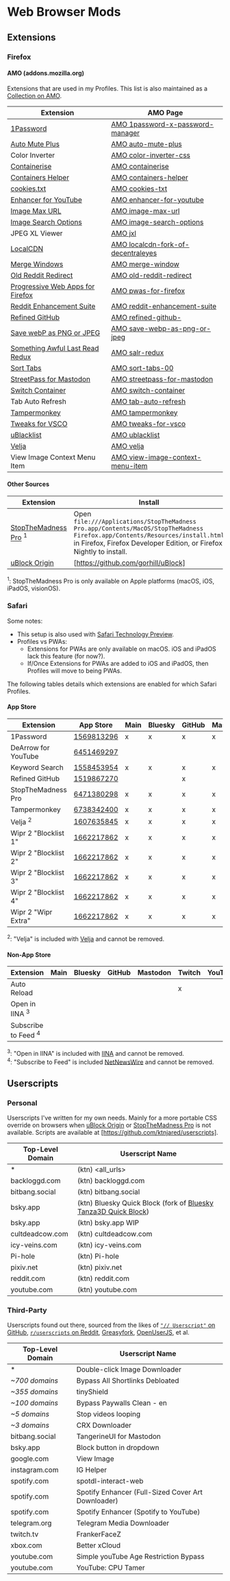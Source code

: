 # Web Browser Mods

## Extensions

### Firefox

#### AMO (addons.mozilla.org)

Extensions that are used in my Profiles. This list is also maintained as a [Collection on AMO].

| Extension                          | AMO Page                             |
| ---------------------------------- | ------------------------------------ |
| [1Password]                        | [AMO 1password-x-password-manager]   |
| [Auto Mute Plus]                   | [AMO auto-mute-plus]                 |
| Color Inverter                     | [AMO color-inverter-css]             |
| [Containerise]                     | [AMO containerise]                   |
| [Containers Helper]                | [AMO containers-helper]              |
| [cookies.txt]                      | [AMO cookies-txt]                    |
| [Enhancer for YouTube]             | [AMO enhancer-for-youtube]           |
| [Image Max URL]                    | [AMO image-max-url]                  |
| [Image Search Options]             | [AMO image-search-options]           |
| JPEG XL Viewer                     | [AMO jxl]                            |
| [LocalCDN]                         | [AMO localcdn-fork-of-decentraleyes] |
| [Merge Windows]                    | [AMO merge-window]                   |
| [Old Reddit Redirect]              | [AMO old-reddit-redirect]            |
| [Progressive Web Apps for Firefox] | [AMO pwas-for-firefox]               |
| [Reddit Enhancement Suite]         | [AMO reddit-enhancement-suite]       |
| [Refined GitHub]                   | [AMO refined-github-]                |
| [Save webP as PNG or JPEG]         | [AMO save-webp-as-png-or-jpeg]       |
| [Something Awful Last Read Redux]  | [AMO salr-redux]                     |
| [Sort Tabs]                        | [AMO sort-tabs-00]                   |
| [StreetPass for Mastodon]          | [AMO streetpass-for-mastodon]        |
| [Switch Container]                 | [AMO switch-container]               |
| Tab Auto Refresh                   | [AMO tab-auto-refresh]               |
| [Tampermonkey]                     | [AMO tampermonkey]                   |
| [Tweaks for VSCO]                  | [AMO tweaks-for-vsco]                |
| [uBlacklist]                       | [AMO ublacklist]                     |
| [Velja]                            | [AMO velja]                          |
| View Image Context Menu Item       | [AMO view-image-context-menu-item]   |

#### Other Sources

| Extension                         | Install                                                                                                                                                                                                  |
| --------------------------------- | -------------------------------------------------------------------------------------------------------------------------------------------------------------------------------------------------------- |
| [StopTheMadness Pro] <sup>1</sup> | Open<br>`file:///Applications/StopTheMadness Pro.app/Contents/MacOS/StopTheMadness Firefox.app/Contents/Resources/install.html`<br>in Firefox, Firefox Developer Edition, or Firefox Nightly to install. |
| [uBlock Origin]                   | [https://github.com/gorhill/uBlock]                                                                                                                                                                      |

<sup>1</sup>: StopTheMadness Pro is only available on Apple platforms (macOS, iOS, iPadOS, visionOS).

### Safari

Some notes:

- This setup is also used with [Safari Technology Preview].
- Profiles vs PWAs:
    - Extensions for PWAs are only available on macOS. iOS and iPadOS lack this feature (for now?).
    - If/Once Extensions for PWAs are added to iOS and iPadOS, then Profiles will move to being PWAs.

The following tables details which extensions are enabled for which Safari Profiles.

#### App Store

| Extension            | App Store    | Main | Bluesky | GitHub | Mastodon | Twitch | YouTube |
| -------------------- | ------------ | ---- | ------- | ------ | -------- | ------ | ------- |
| 1Password            | [1569813296] | x    | x       | x      | x        | x      | x       |
| DeArrow for YouTube  | [6451469297] |      |         |        |          |        | x       |
| Keyword Search       | [1558453954] | x    | x       | x      | x        | x      | x       |
| Refined GitHub       | [1519867270] |      |         | x      |          |        |         |
| StopTheMadness Pro   | [6471380298] | x    | x       | x      | x        | x      | x       |
| Tampermonkey         | [6738342400] | x    | x       | x      | x        | x      | x       |
| Velja <sup>2</sup>   | [1607635845] | x    | x       | x      | x        | x      | x       |
| Wipr 2 "Blocklist 1" | [1662217862] | x    | x       | x      | x        | x      | x       |
| Wipr 2 "Blocklist 2" | [1662217862] | x    | x       | x      | x        | x      | x       |
| Wipr 2 "Blocklist 3" | [1662217862] | x    | x       | x      | x        | x      | x       |
| Wipr 2 "Blocklist 4" | [1662217862] | x    | x       | x      | x        | x      | x       |
| Wipr 2 "Wipr Extra"  | [1662217862] | x    | x       | x      | x        | x      | x       |

<sup>2</sup>: "Velja" is included with [Velja] and cannot be removed.

#### Non-App Store

| Extension                      | Main | Bluesky | GitHub | Mastodon | Twitch | YouTube |
| ------------------------------ | ---- | ------- | ------ | -------- | ------ | ------- |
| Auto Reload                    |      |         |        |          | x      |         |
| Open in IINA <sup>3</sup>      |      |         |        |          |        |         |
| Subscribe to Feed <sup>4</sup> |      |         |        |          |        |         |

<sup>3</sup>: "Open in IINA" is included with [IINA] and cannot be removed.<br>
<sup>4</sup>: "Subscribe to Feed" is included [NetNewsWire] and cannot be removed.

## Userscripts

### Personal

Userscripts I've written for my own needs. Mainly for a more portable CSS override on browsers when [uBlock Origin] or [StopTheMadness Pro] is not available. Scripts are available at [https://github.com/ktnjared/userscripts].

| Top-Level Domain | Userscript Name                                                   |
| ---------------- | ----------------------------------------------------------------- |
| *                | (ktn) <all_urls>                                                  |
| backloggd.com    | (ktn) backloggd.com                                               |
| bitbang.social   | (ktn) bitbang.social                                              |
| bsky.app         | (ktn) Bluesky Quick Block (fork of [Bluesky Tanza3D Quick Block]) |
| bsky.app         | (ktn) bsky.app WIP                                                |
| cultdeadcow.com  | (ktn) cultdeadcow.com                                             |
| icy-veins.com    | (ktn) icy-veins.com                                               |
| Pi-hole          | (ktn) Pi-hole                                                     |
| pixiv.net        | (ktn) pixiv.net                                                   |
| reddit.com       | (ktn) reddit.com                                                  |
| youtube.com      | (ktn) youtube.com                                                 |

### Third-Party

Userscripts found out there, sourced from the likes of
[`"// Userscript"` on GitHub],
[`r/userscripts` on Reddit],
[Greasyfork],
[OpenUserJS],
et al.

| Top-Level Domain | Userscript Name                                    |
| ---------------- | -------------------------------------------------- |
| *                | Double-click Image Downloader                      |
| *~700 domains*   | Bypass All Shortlinks Debloated                    |
| *~355 domains*   | tinyShield                                         |
| *~100 domains*   | Bypass Paywalls Clean - en                         |
| *~5 domains*     | Stop videos looping                                |
| *~3 domains*     | CRX Downloader                                     |
| bitbang.social   | TangerineUI for Mastodon                           |
| bsky.app         | Block button in dropdown                           |
| google.com       | View Image                                         |
| instagram.com    | IG Helper                                          |
| spotify.com      | spotdl-interact-web                                |
| spotify.com      | Spotify Enhancer (Full-Sized Cover Art Downloader) |
| spotify.com      | Spotify Enhancer (Spotify to YouTube)              |
| telegram.org     | Telegram Media Downloader                          |
| twitch.tv        | FrankerFaceZ                                       |
| xbox.com         | Better xCloud                                      |
| youtube.com      | Simple youTube Age Restriction Bypass              |
| youtube.com      | YouTube: CPU Tamer                                 |

<!-- URLs -->
[`"// Userscript"` on GitHub]: https://github.com/search?q=%22%2F%2F%20%3D%3DUserScript%3D%3D%22&type=repositories
[`r/userscripts` on Reddit]: https://reddit.com/r/userscripts/
[1519867270]: https://apps.apple.com/us/app/refined-github/id1519867270
[1558453954]: https://apps.apple.com/us/app/keyword-search/id1558453954
[1569813296]: https://apps.apple.com/us/app/1password-for-safari/id1569813296
[1607635845]: https://apps.apple.com/us/app/velja/id1607635845
[1662217862]: https://apps.apple.com/us/app/wipr-2/id1662217862
[1Password]: https://1password.com/downloads/browser-extension
[6451469297]: https://apps.apple.com/us/app/dearrow-for-youtube/id6451469297
[6471380298]: https://apps.apple.com/us/app/stopthemadness-pro/id6471380298
[6738342400]: https://apps.apple.com/us/app/tampermonkey/id6738342400
[AMO 1password-x-password-manager]: https://addons.mozilla.org/firefox/addon/1password-x-password-manager/
[AMO auto-mute-plus]: https://addons.mozilla.org/en-US/firefox/addon/auto-mute-plus/
[Collection on AMO]: https://addons.mozilla.org/firefox/collections/13879288/Daily-Driver/?page=1&collection_sort=name
[AMO color-inverter-css]: https://addons.mozilla.org/en-US/firefox/addon/color-inverter-css/
[AMO containerise]: https://addons.mozilla.org/en-US/firefox/addon/containerise/
[AMO containers-helper]: https://addons.mozilla.org/en-US/firefox/addon/containers-helper/
[AMO cookies-txt]: https://addons.mozilla.org/firefox/addon/cookies-txt/
[AMO enhancer-for-youtube]: https://addons.mozilla.org/en-US/firefox/addon/enhancer-for-youtube/
[AMO image-max-url]: https://addons.mozilla.org/firefox/addon/image-max-url/
[AMO image-search-options]: https://addons.mozilla.org/en-US/firefox/addon/image-search-options/
[AMO jxl]: https://addons.mozilla.org/en-US/firefox/addon/jxl/
[AMO localcdn-fork-of-decentraleyes]: https://addons.mozilla.org/en-US/firefox/addon/localcdn-fork-of-decentraleyes/
[AMO merge-window]: https://addons.mozilla.org/en-US/firefox/addon/merge-window/
[AMO old-reddit-redirect]: https://addons.mozilla.org/en-US/firefox/addon/old-reddit-redirect/
[AMO pwas-for-firefox]: https://addons.mozilla.org/en-US/firefox/addon/pwas-for-firefox/
[AMO reddit-enhancement-suite]: https://addons.mozilla.org/en-US/firefox/addon/reddit-enhancement-suite/
[AMO refined-github-]: https://addons.mozilla.org/en-US/firefox/addon/refined-github-/
[AMO salr-redux]: https://addons.mozilla.org/en-US/firefox/addon/salr-redux/
[AMO save-webp-as-png-or-jpeg]: https://addons.mozilla.org/en-US/firefox/addon/save-webp-as-png-or-jpeg/
[AMO sort-tabs-00]: https://addons.mozilla.org/firefox/addon/sort-tabs-00/
[AMO streetpass-for-mastodon]: https://addons.mozilla.org/en-US/firefox/addon/streetpass-for-mastodon/
[AMO switch-container]: https://addons.mozilla.org/en-US/firefox/addon/switch-container/
[AMO tab-auto-refresh]: https://addons.mozilla.org/en-US/firefox/addon/tab-auto-refresh/
[AMO tampermonkey]: https://addons.mozilla.org/en-US/firefox/addon/tampermonkey/
[AMO tweaks-for-vsco]: https://addons.mozilla.org/en-US/firefox/addon/tweaks-for-vsco/
[AMO ublacklist]: https://addons.mozilla.org/en-US/firefox/addon/ublacklist/
[AMO velja]: https://addons.mozilla.org/en-US/firefox/addon/velja/
[AMO view-image-context-menu-item]: https://addons.mozilla.org/en-US/firefox/addon/view-image-context-menu-item/
[Auto Mute Plus]:https://github.com/rogerskeie/autoMutePlus
[Bluesky Tanza3D Quick Block]: https://github.com/Tanza3D/bluesky-quick-block
[Containerise]: https://github.com/kintesh/containerise
[Containers Helper]: https://codeberg.org/charles-m-knox/firefox-containers-helper
[cookies.txt]: https://github.com/hrdl-github/cookies-txt
[Enhancer for YouTube]: https://www.mrfdev.com/enhancer-for-youtube
[Greasyfork]: https://greasyfork.org/
[https://github.com/gorhill/uBlock]: https://github.com/gorhill/uBlock
[IINA]: https://iina.io/
[Image Max URL]: https://github.com/qsniyg/maxurl
[Image Search Options]: https://saucenao.com/tools/
[LocalCDN]: https://codeberg.org/nobody/LocalCDN
[Merge Windows]: https://github.com/jonathanKingston/merge-windows
[NetNewsWire]: https://netnewswire.com/
[Old Reddit Redirect]: https://github.com/tom-james-watson/old-reddit-redirect
[OpenUserJS]: https://openuserjs.org
[Progressive Web Apps for Firefox]: https://pwasforfirefox.filips.si/
[Reddit Enhancement Suite]: https://github.com/honestbleeps/Reddit-Enhancement-Suite
[Refined GitHub]: https://github.com/refined-github/refined-github
[Safari Technology Preview]: https://developer.apple.com/safari/technology-preview/
[Save webP as PNG or JPEG]: https://github.com/jscher2000/Save-webP-as-extension
[Something Awful Last Read Redux]: https://github.com/astral-sa/salr-redux
[Sort Tabs]: https://github.com/yshui/sorttabs
[StopTheMadness Pro]: https://underpassapp.com/StopTheMadness/Pro/New.html
[StreetPass for Mastodon]: https://github.com/tvler/streetpass
[Switch Container]: https://gitlab.com/mjanetmars/switch-container
[Tampermonkey]: https://www.tampermonkey.net/index.php
[Tweaks for VSCO]: https://inzk.dev/
[uBlacklist]: https://github.com/iorate/ublacklist
[uBlock Origin]: [https://ublockorigin.com/]
[Velja]: https://sindresorhus.com/velja
